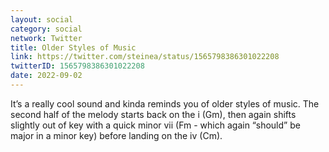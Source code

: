 ```yaml
---
layout: social
category: social
network: Twitter
title: Older Styles of Music
link: https://twitter.com/steinea/status/1565798386301022208
twitterID: 1565798386301022208
date: 2022-09-02
---
```


It’s a really cool sound and kinda reminds you of older styles of music. The second half of the melody starts back on the i (Gm), then again shifts slightly out of key with a quick minor vii (Fm - which again “should” be major in a minor key) before landing on the iv (Cm).
